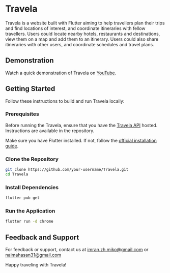 # Travela

Travela is a website built with Flutter aiming to help travellers plan their trips and find locations of interest, and coordinate itineraries with fellow travellers. Users could locate nearby hotels, restaurants and destinations, view them on a map and add them to an itinerary. Users could also share itineraries with other users, and coordinate schedules and travel plans.

## Demonstration
Watch a quick demonstration of Travela on [YouTube](https://youtu.be/nuXD5x7yEx0?si=sKS4zhnMtUbCaJsx).

## Getting Started

Follow these instructions to build and run Travela locally:

### Prerequisites
Before running the Travela, ensure that you have the [Travela API](https://github.com/imranZMiko/travela-api) hosted. Instructions are available in the repository.

Make sure you have Flutter installed. If not, follow the [official installation guide](https://flutter.dev/docs/get-started/install).

### Clone the Repository
```bash
git clone https://github.com/your-username/Travela.git
cd Travela
```
### Install Dependencies
```bash
flutter pub get
```
### Run the Application
```bash
flutter run -d chrome
```

## Feedback and Support
For feedback or support, contact us at imran.zh.miko@gmail.com or naimahasan31@gmail.com

Happy traveling with Travela!
